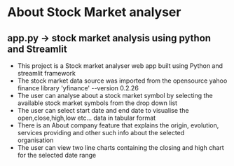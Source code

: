 # About **Stock Market analyser**
## app.py -> stock market analysis using python and Streamlit

- This project is a Stock market analyser web app built using Python and streamlit framework 
- The stock market data source was imported from the opensource yahoo finance library 'yfinance' --version 0.2.26
- The user can analyse about a stock market symbol by selecting the available stock market symbols from the drop down list 
- The user can select start date and end date to visualise the open,close,high,low etc... data in tabular format 
- There is an About company feature that explains the origin, evolution, services providing and other such info about the selected  
   organisation
- The user can view two line charts containing the closing and high chart for the selected date range 
